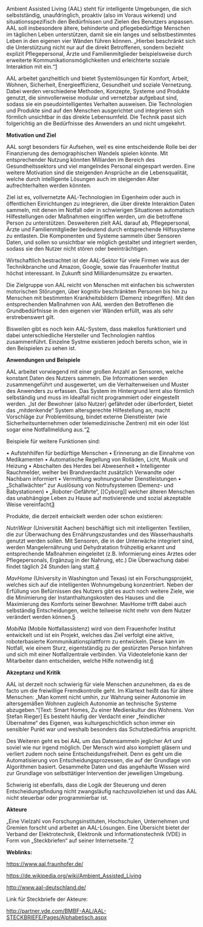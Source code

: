 Ambient Assisted Living (AAL) steht für intelligente Umgebungen, die
sich selbstständig, unaufdringlich, proaktiv (also im Voraus wirkend)
und situationsspezifisch den Bedürfnissen und Zielen des Benutzers
anpassen. AAL soll insbesondere ältere, behinderte und pflegebedürftige
Menschen im täglichen Leben unterstützen, damit sie ein langes und
selbstbestimmtes Leben in den eigenen vier Wänden führen können.
„Hierbei beschränkt sich die Unterstützung nicht nur auf die direkt
Betroffenen, sondern bezieht explizit Pflegepersonal, Ärzte und
Familienmitglieder beispielsweise durch erweiterte
Kommunikationsmöglichkeiten und erleichterte soziale Interaktion mit
ein.“[1](https://de.wikipedia.org/wiki/Ambient_Assisted_Living)

AAL arbeitet ganzheitlich und bietet Systemlösungen für Komfort, Arbeit,
Wohnen, Sicherheit, Energieeffizienz, Gesundheit und soziale Vernetzung.
Dabei werden verschiedene Methoden, Konzepte, Systeme und Produkte
genutzt, die sinnvollerweise modular und vernetzbar aufgebaut sind,
sodass sie ein pseudointelligentes Verhalten ausweisen. Die Technologien
und Produkte sind auf den Menschen ausgerichtet und integrieren sich
förmlich unsichtbar in das direkte Lebensumfeld. Die Technik passt sich
folgerichtig an die Bedürfnisse des Anwenders an und nicht umgekehrt.

**Motivation und Ziel**

AAL sorgt besonders für Aufsehen, weil es eine entscheidende Rolle bei
der Finanzierung des demographischen Wandels spielen könnte. Mit
entsprechender Nutzung könnten Milliarden im Bereich des
Gesundheitssektors und viel mangelndes Personal eingespart werden. Eine
weitere Motivation sind die steigenden Ansprüche an die Lebensqualität,
welche durch intelligente Lösungen auch im steigenden Alter
aufrechterhalten werden könnten.

Ziel ist es, vollvernetzte AAL-Technologien im Eigenheim oder auch in
öffentlichen Einrichtungen zu integrieren, die über direkte Interaktion
Daten sammeln, mit denen im Notfall oder in schwierigen Situationen
automatisch Hilfestellungen oder Maßnahmen eingriffen werden, um die
betroffene Person zu unterstützen. Desweiteren zielt AAL darauf ab,
Pflegepersonal, Ärzte und Familienmitglieder bedeutend durch
entsprechende Hilfssysteme zu entlasten. Die Komponenten und Systeme
sammeln über Sensoren Daten, und sollen so unsichtbar wie möglich
gestaltet und integriert werden, sodass sie den Nutzer nicht stören oder
beeinträchtigen.

Wirtschaftlich bestrachtet ist der AAL-Sektor für viele Firmen wie aus
der Technikbranche und Amazon, Google, sowie das Frauenhofer Institut
höchst interessant. In Zukunft sind Milliardenumsätze zu erwarten.

Die Zielgruppe von AAL reicht von Menschen mit einfachen bis schwersten
motorischen Störungen, über kognitiv beschränkten Personen bis hin zu
Menschen mit bestimmten Krankheitsbildern (Demenz inbegriffen). Mit den
entsprechenden Maßnahmen von AAL werden den Betroffenen die
Grundbedürfnisse in den eigenen vier Wänden erfüllt, was als sehr
erstrebenswert gilt.

Bisweilen gibt es noch kein AAL-System, dass makellos funktioniert und
dabei unterschiedliche Hersteller und Technologien nahtlos
zusammenführt. Einzelne Systme existieren jedoch bereits schon, wie in
den Beispielen zu sehen ist.

**Anwendungen und Beispiele**

AAL arbeitet vorwiegend mit einer großen Anzahl an Sensoren, welche
konstant Daten des Nutzers sammeln. Die Informationen werden
zusammengeführt und ausgewertet, um die Verhaltenweisen und Muster des
Anwenders zu erfassen. Das System im Hintergrund lernt also förmlich
selbständig und muss im Idealfall nicht programmiert oder eingestellt
werden. „Ist der Bewohner (also Nutzer) gefährdet oder überfordert,
bietet das „mitdenkende“ System altersgerechte Hilfestellung an, macht
Vorschläge zur Problemlösung, bindet externe Dienstleister (wie
Sicherheitsunternehmen oder telemedizinische Zentren) mit ein oder löst
sogar eine Notfallmeldung
aus.“[2](https://de.wikipedia.org/wiki/Ambient_Assisted_Living)

Beispiele für weitere Funktionen sind:

• Aufstehhilfen für bedürftige Menschen • Erinnerung an die Einnahme von
Medikamenten • Automatische Regellung von Rolläden, Licht, Musik und
Heizung • Abschalten des Herdes bei Abwesenheit • Intelligenter
Rauchmelder, welher bei Brandverdacht zusätzlich Verwandte oder Nachbarn
informiert • Vermittlung wohnungsnaher Dienstleistungen •
„Schallwächter“ zur Auslösung von Notrufsystemen (Demenz- und
Babystationen) • „Roboter-Gefährte“, [[Cyborg]] welcher älteren Menschen das
unabhängige Leben zu Hause auf motivierende und sozial akzeptable Weise
vereinfacht[3](https://www.aal.fraunhofer.de/de/projekte/accompany.html)

Produkte, die derzeit entwickelt werden oder schon existieren:

*NutriWear* (Universität Aachen) beschäftigt sich mit intelligenten
Textilien, die zur Überwachung des Ernährungszustandes und des
Wasserhaushalts genutzt werden sollen. Mit Sensoren, die in der
Unterwäche integriert sind, werden Mangelernährung und Dehydratation
frühzeitig erkannt und entsprechende Maßnahmen eingeleitet (z.B.
Informierung eines Arztes oder Pflegepersonals, Ergänzug in der Nahrung,
etc.) Die Überwachung dabei findet täglich 24 Stunden lang
statt.[4](https://www.medit.hia.rwth-aachen.de/de/forschung/forschungsprojekte/einzelansicht/artikel/intelligente-textilien/)

*MavHome* (University in Washington und Texas) ist ein
Forschungsprojekt, welches sich auf die intelligenten Wohnumgebung
konzentriert. Neben der Erfüllung von Befürnissen des Nutzers gibt es
auch noch weitere Ziele, wie die Minimierung der Instanthaltungskosten
des Hauses und die Maximierung des Komforts seiner Bewohner. MavHome
trifft dabei auch selbständig Entscheidungen, welche teilweise nicht
mehr von dem Nutzer verändert werden
können.[5](http://ailab.wsu.edu/mavhome/)

*MobiNa* (Mobile Notfallassistenz) wird von dem Frauenhofer Institut
entwickelt und ist ein Projekt, welches das Ziel verfolgt eine aktive,
roboterbasierte Kommunikationsplattform zu entwickeln. Diese kann im
Notfall, wie einem Sturz, eigentständig zu der gestürzten Person
hinfahren und sich mit einer Notfallzentrale verbinden. Via
Videotelefonie kann der Mitarbeiter dann entscheiden, welche Hilfe
notwendig ist.[6](https://www.aal.fraunhofer.de/de/projekte/mobina.html)

**Akzeptanz und Kritik**

AAL ist derzeit noch schwierig für viele Menschen anzunehmen, da es de
facto um die freiwillige Fremdkontrolle geht. Im Klartext heißt das für
ältere Menschen: „Man kommt nicht umhin, zur Wahrung seiner Autonomie im
altersgemäßen Wohnen zugleich Autonomie an technische Systeme
abzugeben.“\[Text: Smart Homes, Zu einer Medienkultur des Wohnens. Von
Stefan Rieger\] Es besteht häufig der Verdacht einer „feindlicher
Übernahme“ des Eigenen, was kulturgeschichtlich schon immer ein
sensibler Punkt war und weshalb besonders das Schutzbedürfnis anspricht.

Des Weiteren geht es bei AAL um das Datensammeln jeglicher Art und
soviel wie nur irgend möglich. Der Mensch wird also komplett gläsern und
verliert zudem noch seine Entscheidungsfreiheit. Denn es geht um die
Automatisierung von Entscheidungsprozessen, die auf der Grundlage von
Algorithmen basiert. Gesammelte Daten und das angehäufte Wissen wird zur
Grundlage von selbsttätiger Intervention der jeweiligen Umgebung.

Schwierig ist ebenfalls, dass die Logik der Steuerung und deren
Entscheidungsfindung nicht zwangsläufig nachzuvollziehen ist und das AAL
nicht steuerbar oder programmierbar ist.

**Akteure**

„Eine Vielzahl von Forschungsinstituten, Hochschulen, Unternehmen und
Gremien forscht und arbeitet an AAL-Lösungen. Eine Übersicht bietet der
Verband der Elektrotechnik, Elektronik und Informationstechnik (VDE) in
Form von „Steckbriefen“ auf seiner
Internetseite.“[7](https://de.wikipedia.org/wiki/Ambient_Assisted_Living)

**Weblinks:**

<https://www.aal.fraunhofer.de/>

<https://de.wikipedia.org/wiki/Ambient_Assisted_Living>

<http://www.aal-deutschland.de/>

Link für Steckbriefe der Akteure:

<http://partner.vde.com/BMBF-AAL/AAL-STECKBRIEFE/Pages/Alphabetisch.aspx>